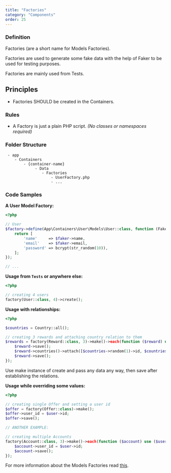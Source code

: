 ```yaml
---
title: "Factories"
category: "Components"
order: 25
---
```


### Definition

Factories (are a short name for Models Factories). 

Factories are used to generate some fake data with the help of Faker to be used for testing purposes.

Factories are mainly used from Tests.

## Principles

- Factories SHOULD be created in the Containers.

### Rules

- A Factory is just a plain PHP script. *(No classes or namespaces required)*

### Folder Structure

```
 - app
    - Containers
        - {container-name}
             - Data
                - Factories
                    - UserFactory.php
                    - ...
```

### Code Samples

**A User Model Factory:** 

```php
<?php

// User
$factory->define(App\Containers\User\Models\User::class, function (Faker\Generator $faker) {
    return [
        'name'     => $faker->name,
        'email'    => $faker->email,
        'password' => bcrypt(str_random(10)),
    ];
});

// ...
```
	 
**Usage from `Tests` or anywhere else:** 

```php
<?php

// creating 4 users
factory(User::class, 4)->create(); 
```

**Usage with relationships:** 

```php
<?php

$countries = Country::all();

// creating 3 rewards and attaching country relation to them
$rewards = factory(Reward::class, 3)->make()->each(function ($reward) use ($countries) {
    $reward->save();
    $reward->countries()->attach([$countries->random(1)->id, $countries->random(1)->id]);
    $reward->save();
}); 
```


Use make instance of create and pass any data any way, then save after establishing the relations.

**Usage while overriding some values:** 

```php
<?php

// creating single Offer and setting a user id
$offer = factory(Offer::class)->make();
$offer->user_id = $user->id;
$offer->save();

// ANOTHER EXAMPLE: 

// creating multiple Accounts
factory(Account::class, 3)->make()->each(function ($account) use ($user) {
    $account->user_id = $user->id;
    $account->save();
}); 
```

For more information about the Models Factories read [this](https://laravel.com/docs/master/testing#model-factories).
